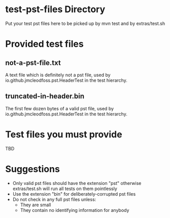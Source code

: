 # test-pst-files Directory
Put your test pst files here to be picked up by mvn test and by extras/test.sh

# Provided test files
## not-a-pst-file.txt
A text file which is definitely not a pst file, used by io.github.jmcleodfoss.pst.HeaderTest in the test hierarchy.

## truncated-in-header.bin
The first few dozen bytes of a valid pst file, used by io.github.jmcleodfoss.pst.HeaderTest in the test hierarchy.

# Test files you must provide
TBD

# Suggestions
* Only valid pst files should have the extension "pst" otherwise extras/test.sh will run all tests on them pointlessly
* Use the extension "bin" for deliberately-corrupted pst files
* Do not check in any full pst files unless:
  * They are small
  * They contain no identifying information for anybody
